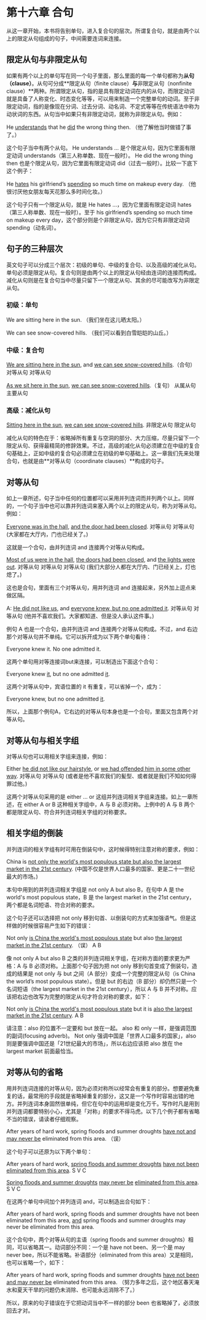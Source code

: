 # 第十六章 合句

从这一章开始，本书将告别单句，进入复合句的层次。所谓复合句，就是由两个以上的限定从句组成的句子，中间需要连词来连接。

## 限定从句与非限定从句

如果有两个以上的单句写在同一个句子里面，那么里面的每一个单句都称为**从句（clause）**。从句可分成**限定从句（finite clause）**与**非限定从句（nonfinite clause）**两种。所谓限定从句，指的是具有限定动词在内的从句，而限定动词就是具备了人称变化、时态变化等等，可以用来制造一个完整单句的动词。至于非限定动词，指的是像现在分词、过去分词、动名词、不定式等等在传统语法中称为动状词的东西。从句当中如果只有非限定动词，就称为非限定从句。例如：

He <u>understands</u> that he <u>did</u> the wrong thing then.
（他了解他当时做错了事了。）

这个句子当中有两个从句。 He understands … 是个限定从句，因为它里面有限定动词 understands（第三人称单数、现在一般时）。 He did the wrong thing then 也是个限定从句，因为它里面有限定动词 did（过去一般时）。比较一下底下这个例子：

He <u>hates</u> his girlfriend’s <u>spending</u> so much time on makeup every day.
（他很讨厌他女朋友每天花那么多时间化妆。）

这个句子只有一个限定从句，就是 He hates …，因为它里面有限定动词 hates（第三人称单数、现在一般时）。至于 his girlfriend’s spending so much time on makeup every day，这个部分则是个非限定从句，因为它只有非限定动词 spending（动名词）。

## 句子的三种层次

英文句子可以分成三个层次：初级的单句、中级的复合句、以及高级的减化从句。单句必须是限定从句。复合句则是由两个以上的限定从句经由连词的连接而构成。减化从句则是在复合句当中尽量只留下一个限定从句、其余的尽可能改写为非限定从句。

### 初级：单句

We are sitting here in the sun.
（我们坐在这儿晒太阳。）

We can see snow-covered hills.
（我们可以看到白雪皑皑的山丘。）

### 中级：复合句

<u>We are sitting here in the sun</u>, and <u>we can see snow-covered hills</u>.（合句）
对等从句 对等从句

<u>As we sit here in the sun</u>, <u>we can see snow-covered hills</u>.（复句）
从属从句 主要从句

### 高级：减化从句

<u>Sitting here in the sun</u>, <u>we can see snow-covered hills</u>.
非限定从句 限定从句

减化从句的特色在于：省略掉所有重复与空洞的部分、大力压缩，尽量只留下一个限定从句、获得最精简的修辞效果。不过，高级的减化从句必须建立在中级的复合句基础上，正如中级的复合句必须建立在初级的单句基础上。这一章我们先来处理合句，也就是由**对等从句（coordinate clauses）**构成的句子。

## 对等从句

如上一章所述，句子当中任何的位置都可以采用并列连词而并列两个以上。同样的，一个句子当中也可以靠并列连词来塞入两个以上的限定从句，称为对等从句。例如：

<u>Everyone was in the hall</u>, <u>and the door had been closed</u>.
对等从句 对等从句 (大家都在大厅内，门也已经关了。)

这就是一个合句，由并列连词 and 连接两个对等从句构成。

<u>Most of us were in the hall</u>, <u>the doors had been closed</u>, and <u>the lights were out</u>.
对等从句 对等从句 对等从句
(我们大部分人都在大厅内、门已经关上，灯也熄了。)

这也是合句，里面有三个对等从句，用并列连词 and 连接起来，另外加上逗点来做区隔。

A: <u>He did not like us</u>, and <u>everyone knew, but no one admitted it</u>.
对等从句 对等从句
(他并不喜欢我们。大家都知道、但是没人承认这件事。)

例句 A 也是一个合句，由并列连词 and 连接两个对等从句构成。不过，and 右边那个对等从句并不单纯。它可以拆开成为以下两个单句看待：

Everyone knew it.
No one admitted it.

这两个单句用对等连​​接词but来连接，可以制造出下面这个合句：

Everyone knew <u>it</u>, but no one admitted <u>it</u>.

这两个对等从句中，宾语位置的 it 有重复，可以省掉一个，成为：

Everyone knew, but no one admitted <u>it</u>.

所以，上面那个例句A，它右边的对等从句本身也是一个合句，里面又包含两个对等从句。

## 对等从句与相关字组

对等从句也可以用相关字组来连接，例如：

Either <u>he did not like our hairstyle</u>, or <u>we had offended him in some other way</u>.
对等从句 对等从句
(或者是他不喜欢我们的髪型、或者就是我们不知如何得罪过他。)

这两个对等从句采用的是 either … or 这组并列连词相关字组来连接。如上一章所述，在 either A or B 这种相关字组中，A 与 B 必须对称。上例中的 A 与 B 两个都是限定从句、符合并列连词相关字组的对称要求。

## 相关字组的倒装

并列连词的相关字组有时可用在倒装句中，这时候得特别注意对称的要求，例如：

China is <u>not only the world's most populous state but also the largest market in the 21st century</u>.
(中国不仅是世界人口最多的国家、更是二十一世纪最大的市场。)

本句中用到的并列连词相关字组是 not only A but also B，在句中 A 是 the world's most populous state，B 是 the largest market in the 21st century，两个都是名词短语、符合对称的要求。

这个句子还可以选择把 not only 移到句首、以倒装句的方式来加强语气。但是这样做的时候很容易产生如下的错误：

Not only <u>is China the world's most populous state</u> but also <u>the largest market in the 21st century</u>. （误）
A B

像 not only A but also B 之类的并列连词相关字组，在对称方面的要求更为严格：A 与 B 必须对称。上面那个句子因为把 not only 移到句首变成了倒装句，造成的结果是 not only 与 but 之间（A 部分）变成一个完整的限定从句（is China the world’s most populous state）。但是 but 的右边（B 部分）却仍然只是一个名词短语（the largest market in the 21st century），所以 A 与 B 并不对称。应该把右边也改写为完整的限定从句才符合对称的要求，如下：

Not only <u>is China the world's most populous state</u> but it is <u>also the largest market in the 21st century</u>.
A B

请注意：also 的位置不一定要和 but 放在一起。 also 和 only 一样，是强调范围的副词(focusing adverb)。 Not only 强调中国是「世界人口最多的国家」，also 则是要强调中国还是「21世纪最大的市场」，所以右边应该把 also 放在 the largest market 前面最恰当。

## 对等从句的省略

用并列连词连接的对等从句，因为必须对称所以经常会有重复的部分。想要避免重复的话，最常用的手段就是省略掉重复的部分，这又是一个写作时容易出错的地方。并列连词本身固然很单纯，但它在句中的运用却是变化万千。写作时凡是用到并列连词都要特别小心，尤其是「对称」的要求不得马虎。以下几个例子都有省略不当的错误，请读者仔细观察。

After years of hard work, spring floods and summer droughts <u>have not and may never be</u> eliminated from this area. （误）

这个句子可以还原为以下两个单句：

After years of hard work, <u>spring floods and summer droughts</u> <u>have not been</u> <u>eliminated from this area</u>.
S V C

<u>Spring floods and summer droughts</u> <u>may never be</u> <u>eliminated from this area</u>.
S V C

在这两个单句中间加个并列连词 and，可以制造出合句如下：

After years of hard work, spring floods and summer droughts have not been eliminated from this area, <u>and</u> spring floods and summer droughts may never be eliminated from this area.

这个合句中，两个对等从句的主语（spring floods and summer droughts）相同，可以省略其一。动词部分不同：一个是 have not been、另一个是 may never bee，所以不能省略。补语部分（eliminated from this area）又是相同，也可以省略一个，如下：

After years of hard work, spring floods and summer droughts <u>have not been and may never be</u> eliminated from this area.
（努力多年之后，这个地区春天淹水和夏天干旱的问题仍未消除、也可能永远消除不了。）

所以，原来的句子错误在于它把动词当中不一样的部分 been 也省略掉了，必须放回去才对。